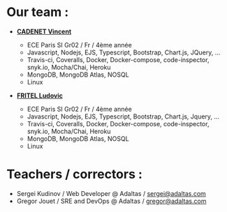   # Our team : #

* **[CADENET Vincent](https://github.com/CadenetVincent)**

  * ECE Paris SI Gr02 / Fr / 4ème année
  * Javascript, Nodejs, EJS, Typescript, Bootstrap, Chart.js, JQuery, ...
  * Travis-ci, Coveralls, Docker, Docker-compose, code-inspector, snyk.io, Mocha/Chai, Heroku
  * MongoDB, MongoDB Atlas, NOSQL
  * Linux

* **[FRITEL Ludovic](https://github.com/LudoSouthPigalle)**

  * ECE Paris SI Gr02 / Fr / 4ème année
  * Javascript, Nodejs, EJS, Typescript, Bootstrap, Chart.js, Jquery, ...
  * Travis-ci, Coveralls, Docker, Docker-compose, code-inspector, snyk.io, Mocha/Chai, Heroku
  * MongoDB, MongoDB Atlas, NOSQL
  * Linux

 # Teachers / correctors : #

 * Sergei Kudinov / Web Developer @ Adaltas / sergei@adaltas.com
 * Gregor Jouet / SRE and DevOps @ Adaltas / gregor@adaltas.com
 

  
